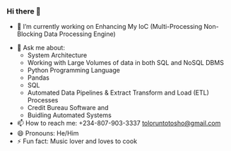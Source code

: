 ### Hi there 👋


<!-- Here are some ideas to get you started:-->

- 🔭 I’m currently working on Enhancing My IoC (Multi-Processing Non-Blocking Data Processing Engine)
<!-- - 🌱 I’m currently learning ...
- 👯 I’m looking to collaborate on ...
- 🤔 I’m looking for help with ... -->
- 💬 Ask me about:
  -  System Architecture
  -  Working with Large Volumes of data in both SQL and NoSQL DBMS
  -  Python Programming Language
  -  Pandas
  -  SQL
  -  Automated Data Pipelines & Extract Transform and Load (ETL) Processes
  -  Credit Bureau Software and 
  -  Buidling Automated Systems
- 📫 How to reach me: +234-807-903-3337 toloruntotosho@gmail.com 
- 😄 Pronouns: He/Him
- ⚡ Fun fact: Music lover and loves to cook

